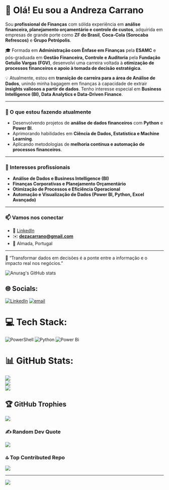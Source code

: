 # 👋 Olá! Eu sou a Andreza Carrano  

Sou **profissional de Finanças** com sólida experiência em **análise financeira, planejamento orçamentário e controle de custos**, adquirida em empresas de grande porte como **ZF do Brasil**, **Coca-Cola (Sorocaba Refrescos)** e **Grupo Petrópolis**.  

🎓 Formada em **Administração com Ênfase em Finanças** pela **ESAMC** e pós-graduada em **Gestão Financeira, Controle e Auditoria** pela **Fundação Getulio Vargas (FGV)**, desenvolvi uma carreira voltada à **otimização de processos financeiros e apoio à tomada de decisão estratégica**.  

💡 Atualmente, estou em **transição de carreira para a área de Análise de Dados**, unindo minha bagagem em finanças à capacidade de extrair **insights valiosos a partir de dados**. Tenho interesse especial em **Business Intelligence (BI), Data Analytics e Data-Driven Finance**.  

---

### 🚀 O que estou fazendo atualmente
- Desenvolvendo projetos de **análise de dados financeiros** com **Python** e **Power BI**.  
- Aprimorando habilidades em **Ciência de Dados, Estatística e Machine Learning**.  
- Aplicando metodologias de **melhoria contínua e automação de processos financeiros**.  

---

### 🎯 Interesses profissionais
- **Análise de Dados e Business Intelligence (BI)**  
- **Finanças Corporativas e Planejamento Orçamentário**  
- **Otimização de Processos e Eficiência Operacional**  
- **Automação e Visualização de Dados (Power BI, Python, Excel Avançado)**  

---

### 📫 Vamos nos conectar
- 💼 [LinkedIn](https://www.linkedin.com/in/andreza-carrano)  
- ✉️ **dezacarrano@gmail.com**  
- 📍 Almada, Portugal  

---

💬 “Transformar dados em decisões é a ponte entre a informação e o impacto real nos negócios.”


![Anurag's GitHub stats](https://github-readme-stats.vercel.app/api?username=andrezacarrano&show_icons=true&theme=radical)

## 🌐 Socials:
[![LinkedIn](https://img.shields.io/badge/LinkedIn-%230077B5.svg?logo=linkedin&logoColor=white)](https://linkedin.com/in/https://www.linkedin.com/in/andreza-acquaviva-carrano-7656b923/) [![email](https://img.shields.io/badge/Email-D14836?logo=gmail&logoColor=white)](mailto:dezacarrano@gmail.com) 

# 💻 Tech Stack:
![PowerShell](https://img.shields.io/badge/PowerShell-%235391FE.svg?style=for-the-badge&logo=powershell&logoColor=white) ![Python](https://img.shields.io/badge/python-3670A0?style=for-the-badge&logo=python&logoColor=ffdd54) ![Power Bi](https://img.shields.io/badge/power_bi-F2C811?style=for-the-badge&logo=powerbi&logoColor=black)
# 📊 GitHub Stats:
![](https://github-readme-stats.vercel.app/api?username=andrezacarrano&theme=dark&hide_border=false&include_all_commits=false&count_private=false)<br/>
![](https://nirzak-streak-stats.vercel.app/?user=andrezacarrano&theme=dark&hide_border=false)<br/>
![](https://github-readme-stats.vercel.app/api/top-langs/?username=andrezacarrano&theme=dark&hide_border=false&include_all_commits=false&count_private=false&layout=compact)

## 🏆 GitHub Trophies
![](https://github-profile-trophy.vercel.app/?username=andrezacarrano&theme=radical&no-frame=false&no-bg=false&margin-w=4)

### ✍️ Random Dev Quote
![](https://quotes-github-readme.vercel.app/api?type=horizontal&theme=radical)

### 🔝 Top Contributed Repo
![](https://github-contributor-stats.vercel.app/api?username=andrezacarrano&limit=5&theme=dark&combine_all_yearly_contributions=true)

---
[![](https://visitcount.itsvg.in/api?id=andrezacarrano&icon=0&color=0)](https://visitcount.itsvg.in)

<!-- Proudly created with GPRM ( https://gprm.itsvg.in ) -->


